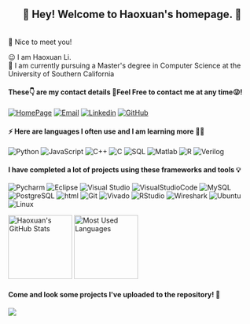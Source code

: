 <h2 align="center">👋 Hey! Welcome to Haoxuan's homepage. 🤩</h2>
<br />
🙌  Nice to meet you!

😉  I am Haoxuan Li.  
🏫  I am currently pursuing a Master's degree in Computer Science at the University of Southern California 



#### These👇 are my contact details 📱Feel Free to contact me at any time😜!

[![HomePage](https://img.shields.io/badge/HomePage-Haoxuan_Li-AFEEEE?style=flat-square&logo=googlescholar&logoColor=white)](https://github.com/HauxLee)
[![Email](https://img.shields.io/badge/Email-lihaoxua@usc.edu-008000?style=flat-square&logo=Gmail&logoColor=white)](https://mail.google.com/)
[![Linkedin](https://img.shields.io/badge/Linkedin-Haoxuan_Li-blue?style=flat-square&logo=linkedin&logoColor=white)](https://www.linkedin.com/in/haoxuanli)
[![GitHub](https://img.shields.io/badge/GitHub-HauxLee-C0C0C0?style=flat-square&logo=github&logoColor=white)](https://github.com/HauxLee)


#### ⚡ Here are languages I often use and I am learning more 🙇‍♂️

![Python](https://img.shields.io/badge/-Python-3776AB?style=flat-square&logo=python&logoColor=white)
![JavaScript](https://img.shields.io/badge/-JavaScript-F7DF1E?style=flat-square&logo=javascript&logoColor=white)
![C++](https://img.shields.io/badge/-C++-00599C?style=flat-square&logo=cplusplus&logoColor=white)
![C](https://img.shields.io/badge/-C-A8B9CC?style=flat-square&logo=c&logoColor=white)
![SQL](https://img.shields.io/badge/-SQL-003B57)
![Matlab](https://img.shields.io/badge/-MATLAB-FF9E0F)
![R](https://img.shields.io/badge/-R-276DC3?style=flat-square&logo=r&logoColor=white)
![Verilog](https://img.shields.io/badge/-Verilog-20C997)


#### I have completed a lot of projects using these frameworks and tools 💡

![Pycharm](https://img.shields.io/badge/-Pycharm-000000?style=flat-square&logo=pycharm&logoColor=white)
![Eclipse](https://img.shields.io/badge/-Eclipse-2C2255?style=flat-square&logo=eclipseide&logoColor=white)
![Visual Studio](https://img.shields.io/badge/-VisualStudio-5C2D91?style=flat-square&logo=visualstudio&logoColor=white)
![VisualStudioCode](https://img.shields.io/badge/-VSCode-007ACC?style=flat-square&logo=visualstudiocode&logoColor=white)
![MySQL](https://img.shields.io/badge/-MySQL-4479A1?style=flat-square&logo=mysql&logoColor=white)
![PostgreSQL](https://img.shields.io/badge/-PostgreSQL-4169E1?style=flat-square&logo=postgresql&logoColor=white)
![html](https://img.shields.io/badge/-html-E34F26?style=flat-square&logo=html5&logoColor=white)
![Git](https://img.shields.io/badge/-Git-F05032?style=flat-square&logo=git&logoColor=white)
![Vivado](https://img.shields.io/badge/-Vivado-F07355)
![RStudio](https://img.shields.io/badge/-RStudio-75AADB?style=flat-square&logo=rstudio&logoColor=white)
![Wireshark](https://img.shields.io/badge/-Wireshark-1679A7?style=flat-square&logo=wireshark&logoColor=white)
![Ubuntu](https://img.shields.io/badge/-Ubuntu-E95420?style=flat-square&logo=ubuntu&logoColor=white)
![Linux](https://img.shields.io/badge/-Linux-FCC624?style=flat-square&logo=linux&logoColor=black)


<img height="130px" src="https://github-readme-stats.vercel.app/api?username=HauxLee&hide_title=true&show_icons=true&hide=issues&include_all_commits=true&count_private=true&theme=graywhite&hide_border=true&bg_color=45,ff7979,ffd479,fffc79,73fa79" alt="Haoxuan's GitHub Stats"> <img height="130px" src="https://github-readme-stats.vercel.app/api/top-langs?username=HauxLee&hide_title=true&layout=compact&theme=graywhite&hide_border=true&bg_color=45,fffc79,73fa79,75f0db" alt="Most Used Languages">


#### Come and look some projects I've uploaded to the repository! 👀


<a href="[https://github.com/Xuenew/PyTopicsApiExplore](https://github.com/HauxLee/Hybrid-Error-Data-Cleaning-Technology-for-Human-In-The-Loop)">
  <img align="center" src="https://github-readme-stats.vercel.app/api/pin/?username=HauxLee&repo=Hybrid-Error-Data-Cleaning-Technology-for-Human-In-The-Loop&theme=buefy" />
</a>
